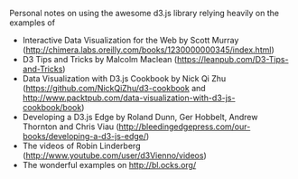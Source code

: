 Personal notes on using the awesome d3.js library relying heavily on the examples of

* Interactive Data Visualization for the Web by Scott Murray (http://chimera.labs.oreilly.com/books/1230000000345/index.html)
* D3 Tips and Tricks by Malcolm Maclean (https://leanpub.com/D3-Tips-and-Tricks)
* Data Visualization with D3.js Cookbook by Nick Qi Zhu (https://github.com/NickQiZhu/d3-cookbook and http://www.packtpub.com/data-visualization-with-d3-js-cookbook/book)
* Developing a D3.js Edge by Roland Dunn, Ger Hobbelt, Andrew Thornton and Chris Viau (http://bleedingedgepress.com/our-books/developing-a-d3-js-edge/)
* The videos of Robin Linderberg (http://www.youtube.com/user/d3Vienno/videos)
* The wonderful examples on http://bl.ocks.org/
